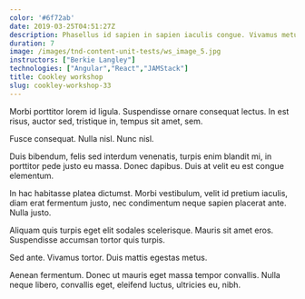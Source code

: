 ```yaml
---
color: '#6f72ab'
date: 2019-03-25T04:51:27Z
description: Phasellus id sapien in sapien iaculis congue. Vivamus metus arcu, adipiscing molestie, hendrerit at, vulputate vitae, nisl.
duration: 7
image: /images/tnd-content-unit-tests/ws_image_5.jpg
instructors: ["Berkie Langley"]
technologies: ["Angular","React","JAMStack"]
title: Cookley workshop
slug: cookley-workshop-33
---
```

Morbi porttitor lorem id ligula. Suspendisse ornare consequat lectus. In est risus, auctor sed, tristique in, tempus sit amet, sem.

Fusce consequat. Nulla nisl. Nunc nisl.

Duis bibendum, felis sed interdum venenatis, turpis enim blandit mi, in porttitor pede justo eu massa. Donec dapibus. Duis at velit eu est congue elementum.

In hac habitasse platea dictumst. Morbi vestibulum, velit id pretium iaculis, diam erat fermentum justo, nec condimentum neque sapien placerat ante. Nulla justo.

Aliquam quis turpis eget elit sodales scelerisque. Mauris sit amet eros. Suspendisse accumsan tortor quis turpis.

Sed ante. Vivamus tortor. Duis mattis egestas metus.

Aenean fermentum. Donec ut mauris eget massa tempor convallis. Nulla neque libero, convallis eget, eleifend luctus, ultricies eu, nibh.
